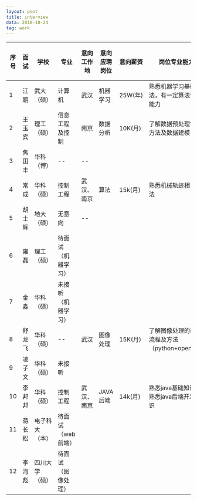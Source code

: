 ```yaml
---
layout: psot
title: interview
data: 2018-10-24
tag: work
---
```


|序号| 面试 | 学校 | 专业|意向工作地|意向应聘岗位 | 意向薪资 | 岗位专业能力 | 其他编码能力 | 沟通能力 |  
| -- | --- |----|---|---|----|---|---|---|---|
|1|江鹏|武大（硕）|计算机|武汉|机器学习|25W(年)|熟悉机器学习基础算法，有一定算法调优能力|--|优|
|2|王玉宾|理工（硕）|信息工程及控制|南京|数据分析|10K(月)| 了解数据预处理常用方法及数据建模|一般（python）| 良|
|3|焦田丰|华科（博）|--|--|
|4|常成|华科（硕）|控制工程|武汉、南京|算法|15k(月)|熟悉机械轨迹相关算法|--|一般|
|5|胡士辉|地大（硕）|无意向|--|
|6|雍磊|理工（硕）|待面试（机器学习）|
|7|金淼|华科（硕）|未接听（机器学习）|
|8|舒龙飞|华科（硕）|--|武汉|图像处理|15K(月)|了解图像处理的基本流程及方法（python+opencv）|一般（C++）|优|
|9|凌子文|华科（硕）|未接听|
|10|李邦邦|华科（硕）|控制工程|武汉、南京|JAVA后端|14k(月)|熟悉java基础知识，熟悉java后端开发知识| 一般（C++）|优|
|11|蒋长松|电子科大（本）|待面试（web前端）|
|12|李海彪|四川大学（硕）|待面试（图像处理）|